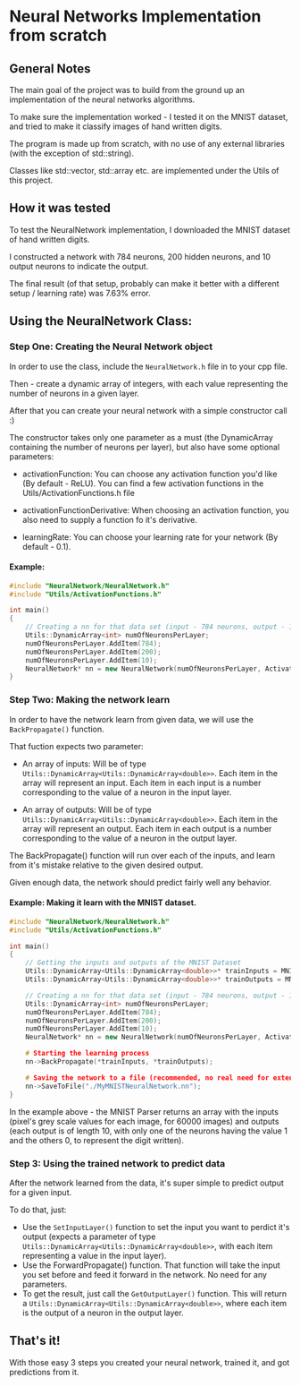 # Neural Networks Implementation from scratch

## General Notes
The main goal of the project was to build from the ground up an implementation of the neural networks algorithms. 

To make sure the implementation worked - I tested it on the MNIST dataset, and tried to make it classify images of hand written digits.

The program is made up from scratch, with no use of any external libraries (with the exception of std::string).

Classes like std::vector, std::array etc. are implemented under the Utils of this project.

## How it was tested
To test the NeuralNetwork implementation, I downloaded the MNIST dataset of hand written digits.

I constructed a network with 784 neurons, 200 hidden neurons, and 10 output neurons to indicate the output.

The final result (of that setup, probably can make it better with a different setup / learning rate) was 7.63% error.

## Using the NeuralNetwork Class:
### Step One: Creating the Neural Network object
In order to use the class, include the `NeuralNetwork.h` file in to your cpp file.

Then - create a dynamic array of integers, with each value representing the number of neurons in a given layer.

After that you can create your neural network with a simple constructor call :)

The constructor takes only one parameter as a must (the DynamicArray containing the number of neurons per layer), but also have some optional parameters:

* activationFunction: You can choose any activation function you'd like (By default - ReLU). You can find a few activation functions in the Utils/ActivationFunctions.h file

* activationFunctionDerivative: When choosing an activation function, you also need to supply a function fo it's derivative.
    
* learningRate: You can choose your learning rate for your network (By default - 0.1).

#### Example:

```c++
#include "NeuralNetwork/NeuralNetwork.h"
#include "Utils/ActivationFunctions.h"

int main()
{
    // Creating a nn for that data set (input - 784 neurons, output - 10 neurons, hidden layer of 200 neurons)
    Utils::DynamicArray<int> numOfNeuronsPerLayer;
    numOfNeuronsPerLayer.AddItem(784);
    numOfNeuronsPerLayer.AddItem(200);
    numOfNeuronsPerLayer.AddItem(10);
    NeuralNetwork* nn = new NeuralNetwork(numOfNeuronsPerLayer, ActivationFunctions::Sigmoid, ActivationFunctions::SigmoidDerivative, 0.12);
}
```

### Step Two: Making the network learn
In order to have the network learn from given data, we will use the `BackPropagate()` function.

That fuction expects two parameter:

* An array of inputs: Will be of type `Utils::DynamicArray<Utils::DynamicArray<double>>`. Each item in the array will represent an input. Each item in each input is a number corresponding to the value of a neuron in the input layer.
    
* An array of outputs: Will be of type `Utils::DynamicArray<Utils::DynamicArray<double>>`. Each item in the array will represent an output. Each item in each output is a number corresponding to the value of a neuron in the output layer.
    
The BackPropagate() function will run over each of the inputs, and learn from it's mistake relative to the given desired output.

Given enough data, the network should predict fairly well any behavior.

#### Example: Making it learn with the MNIST dataset.

```c++
#include "NeuralNetwork/NeuralNetwork.h"
#include "Utils/ActivationFunctions.h"

int main()
{
    // Getting the inputs and outputs of the MNIST Dataset
    Utils::DynamicArray<Utils::DynamicArray<double>>* trainInputs = MNISTParser::GetTrainInputs();
    Utils::DynamicArray<Utils::DynamicArray<double>>* trainOutputs = MNISTParser::GetTrainOutputs();

    // Creating a nn for that data set (input - 784 neurons, output - 10 neurons, hidden layer of 200 neurons)
    Utils::DynamicArray<int> numOfNeuronsPerLayer;
    numOfNeuronsPerLayer.AddItem(784);
    numOfNeuronsPerLayer.AddItem(200);
    numOfNeuronsPerLayer.AddItem(10);
    NeuralNetwork* nn = new NeuralNetwork(numOfNeuronsPerLayer, ActivationFunctions::Sigmoid, ActivationFunctions::SigmoidDerivative, 0.12);

    # Starting the learning process
    nn->BackPropagate(*trainInputs, *trainOutputs);

    # Saving the network to a file (recommended, no real need for extention)
    nn->SaveToFile("./MyMNISTNeuralNetwork.nn");
}
```

In the example above - the MNIST Parser returns an array with the inputs (pixel's grey scale values for each image, for 60000 images) and outputs (each output is of length 10, with only one of the neurons having the value 1 and the others 0, to represent the digit written).

### Step 3: Using the trained network to predict data
After the network learned from the data, it's super simple to predict output for a given input.

To do that, just:

* Use the `SetInputLayer()` function to set the input you want to perdict it's output (expects a parameter of type `Utils::DynamicArray<Utils::DynamicArray<double>>`, with each item representing a value in the input layer).
* Use the ForwardPropagate() function. That function will take the input you set before and feed it forward in the network. No need for any parameters.
* To get the result, just call the `GetOutputLayer()` function. This will return a `Utils::DynamicArray<Utils::DynamicArray<double>>`, where each item is the output of a neuron in the output layer.

## That's it!
With those easy 3 steps you created your neural network, trained it, and got predictions from it.
